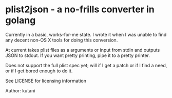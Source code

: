 plist2json - a no-frills converter in golang
======

Currently in a basic, works-for-me state.  I wrote it when I was
unable to find any decent non-OS X tools for doing this conversion.

At current takes plist files as a arguments or input from stdin
and outputs JSON to stdout.  If you want pretty printing, pipe it
to a pretty printer.

Does not support the full plist spec yet; will if I get a patch or
if I find a need, or if I get bored enough to do it.

See LICENSE for licensing information

Author: kutani
